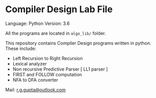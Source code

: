 # Compiler Design Lab File
Language: Python
Version: 3.6

All the programs are located in `algo_lib/` folder.

This repository contains Compiler Design programs written in python. These include:

* Left Recursion to Right Recursion
* Lexical analyzer
* Non recursive Predictive Parser [ LL1 parser ]
* FIRST and FOLLOW computation
* NFA to DFA converter

Mail: r.g.gupta@outlook.com
